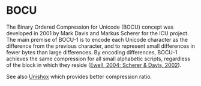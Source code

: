 # BOCU

The Binary Ordered Compression for Unicode (BOCU) concept was developed in 2001 by Mark Davis and Markus Scherer for the ICU project. The main premise of BOCU-1 is to encode each Unicode character as the difference from the previous character, and to represent small differences in fewer bytes than large differences. By encoding differences, BOCU-1 achieves the same compression for all small alphabetic scripts, regardless of the block in which they reside ([Ewell, 2004; Scherer & Davis, 2002](http://www.unicode.org/notes/tn6/)).

See also [Unishox](https://github.com/siara-cc/Unishox) which provides better compression ratio.
